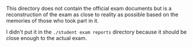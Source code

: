 This directory does not contain the official exam documents but is a reconstruction of the exam as close to reality as possible based on the memories of those who took part in it.

I didn't put it in the `./student exam reports` directory because it should be close enough to the actual exam.
